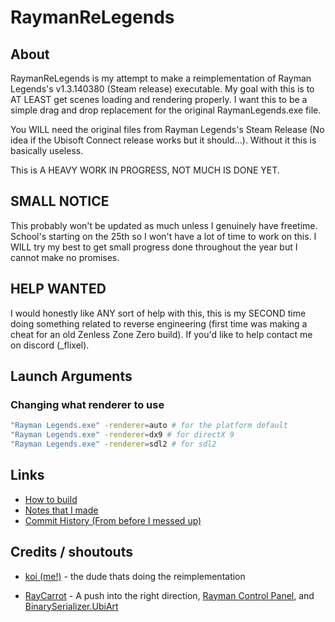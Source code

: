 # RaymanReLegends

## About

RaymanReLegends is my attempt to make a reimplementation of Rayman Legends's v1.3.140380 (Steam release) executable.
My goal with this is to AT LEAST get scenes loading and rendering properly.
I want this to be a simple drag and drop replacement for the original RaymanLegends.exe file.

You WILL need the original files from Rayman Legends's Steam Release (No idea if the Ubisoft Connect release works but it should...).
Without it this is basically useless.

This is A HEAVY WORK IN PROGRESS, NOT MUCH IS DONE YET.

## SMALL NOTICE

This probably won't be updated as much unless I genuinely have freetime. School's starting on the 25th so I won't have a lot of time to work on this. I WILL try my best to get small progress done throughout the year but I cannot make no promises.

## HELP WANTED

I would honestly like ANY sort of help with this, this is my SECOND time doing something related to reverse engineering (first time was making a cheat for an old Zenless Zone Zero build). If you'd like to help contact me on discord (_flixel).

## Launch Arguments

### Changing what renderer to use

```bash
"Rayman Legends.exe" -renderer=auto # for the platform default
"Rayman Legends.exe" -renderer=dx9 # for directX 9
"Rayman Legends.exe" -renderer=sdl2 # for sdl2
```

## Links
* [How to build](Building.md)
* [Notes that I made](Notes.md)
* [Commit History (From before I messed up)](Commits.md)

## Credits / shoutouts

- [koi (me!)](https://twitter.com/maybekoi_) - the dude thats doing the reimplementation

- [RayCarrot](https://github.com/RayCarrot) - A push into the right direction, [Rayman Control Panel](https://github.com/RayCarrot/RayCarrot.RCP.Metro), and [BinarySerializer.UbiArt](https://github.com/BinarySerializer/BinarySerializer.UbiArt)